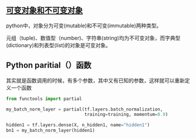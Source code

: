 ## [可变对象和不可变对象](http://www.cnblogs.com/congbo/archive/2012/11/20/2777031.html)
python中，对象分为可变(mutable)和不可变(immutable)两种类型。

元组（tuple)、数值型（number)、字符串(string)均为不可变对象，而字典型(dictionary)和列表型(list)的对象是可变对象。


##  Python paritial（）函数
其实就是函数调用的时候，有多个参数，其中又有已知的参数，这样就可以重新定义一个函数
```Python
from functools import partial

my_batch_norm_layer = partial(tf.layers.batch_normalization,
                              training=training, momentum=0.9)

hidden1 = tf.layers.dense(X, n_hidden1, name="hidden1")
bn1 = my_batch_norm_layer(hidden1)
```
